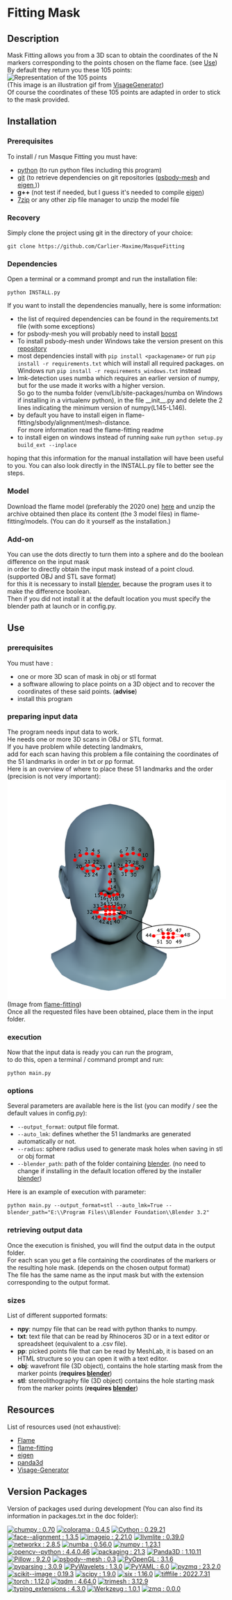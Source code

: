 # Fitting Mask

## Description

Mask Fitting allows you from a 3D scan to obtain the coordinates of the N markers corresponding to the points chosen on the flame face. (see [Use](#use)) <br>
By default they return you these 105 points: <br>
![Representation of the 105 points](doc/105points.gif) <br>
(This image is an illustration gif from [VisageGenerator](https://github.com/Carlier-Maxime/Visage-Generator)) <br>
Of course the coordinates of these 105 points are adapted in order to stick to the mask provided.


## Installation

### Prerequisites

To install / run Masque Fitting you must have:
- [python](https://www.python.org/) (to run python files including this program)
- [git](https://git-scm.com/) (to retrieve dependencies on git repositories ([psbody-mesh](https://github.com/MPI-IS/mesh) and [eigen ](https://gitlab.com/libeigen/eigen)))
- **g++** (not test if needed, but I guess it's needed to compile [eigen](https://gitlab.com/libeigen/eigen))
- [7zip](https://www.7-zip.org/download.html) or any other zip file manager to unzip the model file

### Recovery

Simply clone the project using git in the directory of your choice:
```
git clone https://github.com/Carlier-Maxime/MasqueFitting
```

### Dependencies

Open a terminal or a command prompt and run the installation file:
```
python INSTALL.py
```

If you want to install the dependencies manually, here is some information: <br>

- the list of required dependencies can be found in the requirements.txt file (with some exceptions)
- for psbody-mesh you will probably need to install [boost](https://www.boost.org/)
- To install psbody-mesh under Windows take the version present on this [repository](https://github.com/johnbanq/mesh/tree/fix/MSVC_compilation)
- most dependencies install with ```pip install <packagename>``` or run ```pip install -r requirements.txt``` which will install all required packages. on Windows run ```pip install -r requirements_windows.txt``` instead
- lmk-detection uses numba which requires an earlier version of numpy, but for the use made it works with a higher version. <br>
So go to the numba folder (venv/Lib/site-packages/numba on Windows if installing in a virtualenv python), in the file \_\_init\_\_.py and delete the 2 lines indicating the minimum version of numpy(L145-L146).
- by default you have to install eigen in flame-fitting/sbody/alignment/mesh-distance. <br>
For more information read the flame-fitting readme
- to install eigen on windows instead of running ```make``` run ```python setup.py build_ext --inplace```

hoping that this information for the manual installation will have been useful to you.
You can also look directly in the INSTALL.py file to better see the steps.

### Model

Download the flame model (preferably the 2020 one) [here](https://flame.is.tue.mpg.de/)
and unzip the archive obtained then place its content (the 3 model files) in flame-fitting/models.
(You can do it yourself as the installation.)

### Add-on

You can use the dots directly to turn them into a sphere and do the boolean difference on the input mask <br>
in order to directly obtain the input mask instead of a point cloud. (supported OBJ and STL save format) <br>
for this it is necessary to install [blender](https://www.blender.org/), because the program uses it to make the difference boolean. <br>
Then if you did not install it at the default location you must specify the blender path at launch or in config.py. <br>

## Use

### prerequisites

You must have :
- one or more 3D scan of mask in obj or stl format
- a software allowing to place points on a 3D object and to recover the coordinates of these said points. (**advise**)
- install this program

### preparing input data

The program needs input data to work. <br>
He needs one or more 3D scans in OBJ or STL format. <br>
If you have problem while detecting landmakrs, <br>
add for each scan having this problem a file containing the coordinates of the 51 landmarks in order in txt or pp format. <br>
Here is an overview of where to place these 51 landmarks and the order (precision is not very important): <br>
![Image showing the positions of the 51 landmarks](flameFitting/data/landmarks_51_annotated.png) <br>
(Image from [flame-fitting](https://github.com/Rubikplayer/flame-fitting)) <br>
Once all the requested files have been obtained, place them in the input folder.

### execution

Now that the input data is ready you can run the program, <br>
to do this, open a terminal / command prompt and run:
```
python main.py
```

### options

Several parameters are available here is the list (you can modify / see the default values ​​in config.py):
- ```--output_format```: output file format.
- ```--auto_lmk```: defines whether the 51 landmarks are generated automatically or not.
- ```--radius```: sphere radius used to generate mask holes when saving in stl or obj format
- ```--blender_path```: path of the folder containing [blender](https://www.blender.org/). (no need to change if installing in the default location offered by the installer [blender](https://www.blender.org/))

Here is an example of execution with parameter:
```
python main.py --output_format=stl --auto_lmk=True --blender_path="E:\\Program Files\\Blender Foundation\\Blender 3.2"
```

### retrieving output data

Once the execution is finished, you will find the output data in the output folder. <br>
For each scan you get a file containing the coordinates of the markers or the resulting hole mask. (depends on the chosen output format) <br>
The file has the same name as the input mask but with the extension corresponding to the output format.

### sizes

List of different supported formats:
- **npy**: numpy file that can be read with python thanks to numpy.
- **txt**: text file that can be read by Rhinoceros 3D or in a text editor or spreadsheet (equivalent to a .csv file).
- **pp**: picked points file that can be read by MeshLab, it is based on an HTML structure so you can open it with a text editor.
- **obj**: wavefront file (3D object), contains the hole starting mask from the marker points (**requires [blender](https://www.blender.org/)**)
- **stl**: stereolithography file (3D object) contains the hole starting mask from the marker points (**requires [blender](https://www.blender.org/)**)
  
## Resources

List of resources used (not exhaustive):
- [Flame](https://flame.is.tue.mpg.de/)
- [flame-fitting](https://github.com/Rubikplayer/flame-fitting)
- [eigen](https://gitlab.com/libeigen/eigen)
- [panda3d](https://www.panda3d.org/)
- [Visage-Generator](https://github.com/Carlier-Maxime/Visage-Generator)

## Version Packages

Version of packages used during development (You can also find its information in packages.txt in the doc folder):

[![chumpy : 0.70](https://img.shields.io/badge/chumpy-0.70-red)](https://github.com/mattloper/chumpy)
[![colorama : 0.4.5](https://img.shields.io/badge/colorama-0.4.5-brown)](https://github.com/tartley/colorama)
[![Cython : 0.29.21](https://img.shields.io/badge/Cython-0.29.21-orange)](https://github.com/cython/cython)
[![face--alignment : 1.3.5](https://img.shields.io/badge/face--alignment-1.3.5-bisque)](https://github.com/1adrianb/face-alignment)
[![imageio : 2.21.0](https://img.shields.io/badge/imageio-2.21.0-yellow)](https://github.com/imageio/imageio)
[![llvmlite : 0.39.0](https://img.shields.io/badge/llvmlite-0.39.0-gold)](https://github.com/numba/llvmlite)
[![networkx : 2.8.5](https://img.shields.io/badge/networkx-2.8.5-green)](https://github.com/networkx/networkx)
[![numba : 0.56.0](https://img.shields.io/badge/numba-0.56.0-olivedrab)](https://github.com/numba/numba)
[![numpy : 1.23.1](https://img.shields.io/badge/numpy-1.23.1-limegreen)](https://github.com/numpy/numpy)
[![opencv--python : 4.4.0.46](https://img.shields.io/badge/opencv--python-4.4.0.46-aquamarine)](https://github.com/opencv/opencv-python)
[![packaging : 21.3](https://img.shields.io/badge/packaging-21.3-steelblue)](https://github.com/pypa/packaging)
[![Panda3D : 1.10.11](https://img.shields.io/badge/Panda3D-1.10.11-teal)](https://github.com/panda3d/panda3d)
[![Pillow : 9.2.0](https://img.shields.io/badge/Pillow-9.2.0-skyblue)](https://github.com/python-pillow/Pillow)
[![psbody--mesh : 0.3](https://img.shields.io/badge/psbody--mesh-0.3-blue)](https://github.com/MPI-IS/mesh)
[![PyOpenGL : 3.1.6](https://img.shields.io/badge/PyOpenGL-3.1.6-blueviolet)](https://github.com/mcfletch/pyopengl)
[![pyparsing : 3.0.9](https://img.shields.io/badge/pyparsing-3.0.9-red)](https://github.com/pyparsing/pyparsing)
[![PyWavelets : 1.3.0](https://img.shields.io/badge/PyWavelets-1.3.0-brown)](https://github.com/PyWavelets/pywt)
[![PyYAML : 6.0](https://img.shields.io/badge/PyYAML-6.0-orange)](https://github.com/yaml/pyyaml)
[![pyzmq : 23.2.0](https://img.shields.io/badge/pyzmq-23.2.0-bisque)](https://github.com/zeromq/pyzmq)
[![scikit--image : 0.19.3](https://img.shields.io/badge/scikit--image-0.19.3-yellow)](https://github.com/scikit-image/scikit-image)
[![scipy : 1.9.0](https://img.shields.io/badge/scipy-1.9.0-gold)](https://github.com/scipy/scipy)
[![six : 1.16.0](https://img.shields.io/badge/six-1.16.0-green)](https://github.com/benjaminp/six)
[![tifffile : 2022.7.31](https://img.shields.io/badge/tifffile-2022.7.31-olivedrab)](https://github.com/cgohlke/tifffile)
[![torch : 1.12.0](https://img.shields.io/badge/torch-1.12.0-limegreen)](https://github.com/pytorch/pytorch)
[![tqdm : 4.64.0](https://img.shields.io/badge/tqdm-4.64.0-aquamarine)](https://github.com/tqdm/tqdm)
[![trimesh : 3.12.9](https://img.shields.io/badge/trimesh-3.12.9-steelblue)](https://github.com/mikedh/trimesh)
[![typing_extensions : 4.3.0](https://img.shields.io/badge/typing_extensions-4.3.0-teal)](https://github.com/python/typing_extensions)
[![Werkzeug : 1.0.1](https://img.shields.io/badge/Werkzeug-1.0.1-skyblue)](https://github.com/pallets/werkzeug)
[![zmq : 0.0.0](https://img.shields.io/badge/zmq-0.0.0-blue)](https://github.com/zeromq/pyzmq)
